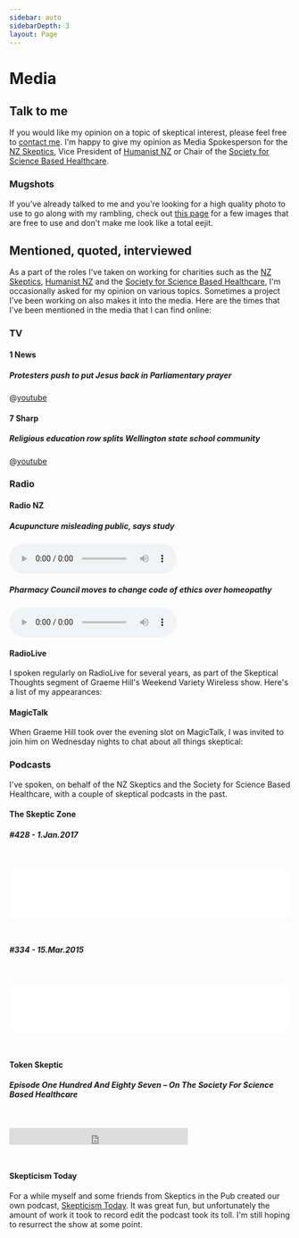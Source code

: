 ```yaml
---
sidebar: auto
sidebarDepth: 3
layout: Page
---
```


# Media

## Talk to me

If you would like my opinion on a topic of skeptical interest, please feel free to [contact me](/contact/). I'm happy to give my opinion as Media Spokesperson for the [NZ Skeptics](https://skeptics.nz), Vice President of [Humanist NZ](https://humanist.nz) or Chair of the [Society for Science Based Healthcare](https://sbh.nz).

### Mugshots

If you've already talked to me and you're looking for a high quality photo to use to go along with my rambling, check out [this page](/media/me/) for a few images that are free to use and don't make me look like a total eejit.

## Mentioned, quoted, interviewed

As a part of the roles I've taken on working for charities such as the [NZ Skeptics](https://skeptics.nz), [Humanist NZ](https://humanist.nz) and the [Society for Science Based Healthcare](http://sbh.nz), I'm occasionally asked for my opinion on various topics. Sometimes a project I've been working on also makes it into the media. Here are the times that I've been mentioned in the media that I can find online:

<page-media />

### TV

#### 1 News

##### Protesters push to put Jesus back in Parliamentary prayer

@[youtube](https://youtu.be/7bTYpmLXVsU)

#### 7 Sharp

##### Religious education row splits Wellington state school community

@[youtube](https://youtu.be/lpq7Mp-UEak)

### Radio

#### Radio NZ

##### Acupuncture misleading public, says study

<p><audio controls src="https://podcast.radionz.co.nz/aft/aft-20171204-1329-acupuncturists_making_misleading_medical_claims-128.mp3" /></p>

##### Pharmacy Council moves to change code of ethics over homeopathy

<p><audio controls src="https://podcast.radionz.co.nz/ntn/ntn-20151014-0908-pharmacy_council_moves_to_change_code_of_ethics_over_homeopathy-048.mp3" /></p>

#### RadioLive

I spoken regularly on RadioLive for several years, as part of the Skeptical Thoughts segment of Graeme Hill's Weekend Variety Wireless show. Here's a list of my appearances:

<page-radiolive />

#### MagicTalk

When Graeme Hill took over the evening slot on MagicTalk, I was invited to join him on Wednesday nights to chat about all things skeptical:

<page-magictalk />

### Podcasts

I've spoken, on behalf of the NZ Skeptics and the Society for Science Based Healthcare, with a couple of skeptical podcasts in the past.

#### The Skeptic Zone

##### #428 - 1.Jan.2017

<iframe style="border: none; margin: 2em 0;" src="//html5-player.libsyn.com/embed/episode/id/4954230/height/90/theme/custom/autoplay/no/autonext/no/thumbnail/yes/preload/no/no_addthis/no/direction/forward/render-playlist/no/custom-color/0668a5/" height="90" width="100%" scrolling="no"  allowfullscreen webkitallowfullscreen mozallowfullscreen oallowfullscreen msallowfullscreen></iframe>

##### #334 - 15.Mar.2015

<iframe style="border: none; margin: 2em 0;" src="//html5-player.libsyn.com/embed/episode/id/3426077/height/90/theme/custom/autoplay/no/autonext/no/thumbnail/yes/preload/no/no_addthis/no/direction/forward/render-playlist/no/custom-color/0668a5/" height="90" width="100%" scrolling="no"  allowfullscreen webkitallowfullscreen mozallowfullscreen oallowfullscreen msallowfullscreen></iframe>

#### Token Skeptic

##### Episode One Hundred And Eighty Seven – On The Society For Science Based Healthcare

<iframe style="margin: 2em 0;" width="320" height="30" src="http://tokenskeptic.org/?powerpress_embed=2901-podcast&amp;powerpress_player=mediaelement-audio" frameborder="0" scrolling="no"></iframe>

<!--<audio controls src="http://traffic.libsyn.com/tokenskeptic/Token_Skeptic_187_-_On_NZ_Society_For_Science_Based_Healthcare.mp3" />-->

#### Skepticism Today

For a while myself and some friends from Skeptics in the Pub created our own podcast, [Skepticism Today](http://skepticism.today/). It was great fun, but unfortunately the amount of work it took to record edit the podcast took its toll. I'm still hoping to resurrect the show at some point.
